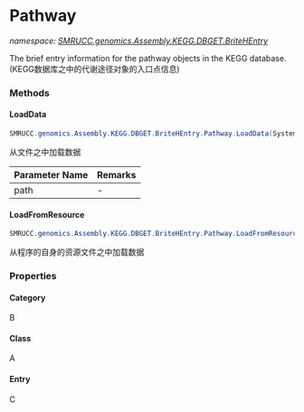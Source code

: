 ﻿# Pathway
_namespace: [SMRUCC.genomics.Assembly.KEGG.DBGET.BriteHEntry](./index.md)_

The brief entry information for the pathway objects in the KEGG database.(KEGG数据库之中的代谢途径对象的入口点信息)



### Methods

#### LoadData
```csharp
SMRUCC.genomics.Assembly.KEGG.DBGET.BriteHEntry.Pathway.LoadData(System.String)
```
从文件之中加载数据

|Parameter Name|Remarks|
|--------------|-------|
|path|-|


#### LoadFromResource
```csharp
SMRUCC.genomics.Assembly.KEGG.DBGET.BriteHEntry.Pathway.LoadFromResource
```
从程序的自身的资源文件之中加载数据


### Properties

#### Category
B
#### Class
A
#### Entry
C
